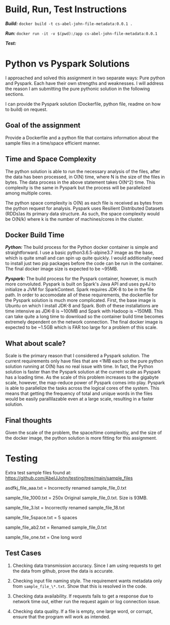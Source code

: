 # Build, Run, Test Instructions

***Build:***
`docker build -t cs-abel-john-file-metadata:0.0.1 .`

***Run:***
`docker run -it -v $(pwd):/app cs-abel-john-file-metadata:0.0.1`

***Test:***

# Python vs Pyspark Solutions

I approached and solved this assignment in two separate ways: Pure python and Pyspark. Each have their own strengths and weaknesses. 
I will address the reason I am submitting the pure pythonic solution in the following sections. 

I can provide the Pyspark solution (Dockerfile, python file, readme on how to build) on request.

## Goal of the assignment
Provide a Dockerfile and a python file that contains information about the sample files in a time/space efficient manner.

## Time and Space Complexity
The python solution is able to run the necessary analysis of the files, after the data has been processed, in O(N) time, where N is the 
size of the files in bytes. The data process in the above statement takes O(N^2) time. This complexity is the same in Pyspark but the process will
be parallelized among multiple cores.

The python space complexity is O(N) as each file is received as bytes from the python request for analysis. Pyspark uses Resilient Distributed Datasets 
(RDDs)as its primary data structure. As such, the space complexity would be O(N/k) where k is the number of machines/cores in the cluster.

## Docker Build Time
***Python:***
The build process for the Python docker container is simple and straightforward. I use a basic python3.6.5-alpine3.7 image as the base, which is
quite small and can spin up quite quickly. I would additionally need to install just two pip packages before the code can be run in the container.
The final docker image size is expected to be ~95MB.

***Pyspark:***
The build process for the Pyspark container, however, is much more convoluted. Pyspark is built on Spark's Java API and uses py4J to initialize a
JVM for SparkContext. Spark requires JDK-8 to be in the file path. In order to accomodate all of these requirements, the dockerfile for the Pyspark
solution is much more complicated. First, the base image is Ubuntu on which I install JDK-8 and Spark. Both of these installations are time intensive 
as JDK-8 is ~100MB and Spark with Hadoop is ~150MB. This can take quite a long time to download so the container build time becomes extremely
dependent on the network connection.  The final docker image is expected to be ~1.5GB which is FAR too large for a problem of this scale.

## What about scale?
Scale is the primary reason that I considered a Pyspark solution. The current requirements only have files that are <1MB each so the pure python
solution running at O(N) has no real issue with time. In fact, the Python solution is faster than the Pyspark solution at the current scale as Pyspark
has a loading time. As the scale of this problem increases to the gigabyte scale, however, the map-reduce power of Pyspark comes into play. Pyspark is
able to parallelize the tasks across the logical cores of the system. This means that getting the frequency of total and unique words in the files 
would be easily parallilazable even at a large scale, resulting in a faster solution.

## Final thoughts
Given the scale of the problem, the space/time complexitiy, and the size of the docker image, the python solution is more fitting for this assignment.

# Testing

Extra test sample files found at: https://github.com/AbelJJohn/testing/tree/main/sample_files

asdfkj_file_aaa.txt = Incorrectly renamed sample_file_0.txt

sample_file_1000.txt = 250x Original sample_file_0.txt. Size is 93MB.

sample_file_3.lst = Incorrectly renamed sample_file_18.txt

sample_file_5space.txt = 5 spaces

sample_file_ab2.txt = Renamed sample_file_0.txt

sample_file_one.txt = One long word

## Test Cases

1. Checking data transmission accuracy. Since I am using requests to get the data from github, prove the data is accurate.

2. Checking input file naming style. The requirement wants metadata only from `sample_file_\*.txt`. Show that this is resolved in the code.

3. Checking data availability. If requests fails to get a response due to network time out, either run the request again or log connection issue.

4. Checking data quality. If a file is empty, one large word, or corrupt, ensure that the program will work as intended.
